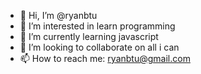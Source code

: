 - 👋 Hi, I’m @ryanbtu
- 👀 I’m interested in learn programming
- 🌱 I’m currently learning javascript
- 💞️ I’m looking to collaborate on all i can
- 📫 How to reach me: ryanbtu@gmail.com

<!---
ryanbtu/ryanbtu is a ✨ special ✨ repository because its `README.md` (this file) appears on your GitHub profile.
You can click the Preview link to take a look at your changes.
--->
